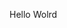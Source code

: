 Hello Wolrd
























































































































































































































































































































































































































































































































































































































































































































































































































































































































































































































































































































































































































































































































































































































































































































































































































































































































































































































































































































































































































































































































































































































































































































































































































































































































































































































































































































































































































































































































































































































































































































































































































































































































































































































































































































































































































































































































































































































































































































































































































































































































































































































































































































































































































































































































































































































































































































































































































































